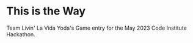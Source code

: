 # This is the Way

Team Livin' La Vida Yoda's Game entry for the May 2023 Code Institute Hackathon.
